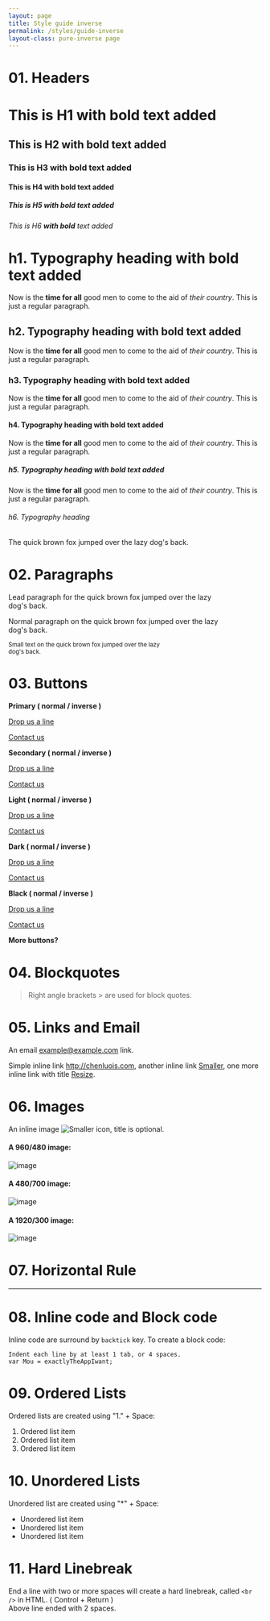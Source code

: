```yaml
---
layout: page
title: Style guide inverse
permalink: /styles/guide-inverse
layout-class: pure-inverse page 
---
```


# 01. Headers


# This is H1 **with bold** text added

## This is H2 **with bold** text added

### This is H3 **with bold** text added

#### This is H4 **with bold** text added

##### This is H5 **with bold** text added

###### This is H6 **with bold** text added

# h1. Typography heading **with bold** text added
Now is the **time for all** good men to come to
the aid of _their country_. This is just a
regular paragraph.


## h2. Typography heading **with bold** text added
Now is the **time for all** good men to come to
the aid of _their country_. This is just a
regular paragraph.


### h3. Typography heading **with bold** text added
Now is the **time for all** good men to come to
the aid of _their country_. This is just a
regular paragraph.


#### h4. Typography heading **with bold** text added
Now is the **time for all** good men to come to
the aid of _their country_. This is just a
regular paragraph.


##### h5. Typography heading **with bold** text added
Now is the **time for all** good men to come to
the aid of _their country_. This is just a
regular paragraph.

###### h6. Typography heading


The quick brown fox jumped over the lazy
dog's back.


# 02. Paragraphs

<p class="lead">Lead paragraph for the quick brown fox jumped over the lazy<br/>dog's back.</p>

Normal paragraph on the quick brown fox jumped over the lazy  
dog's back.

<small>Small text on the quick brown fox jumped over the lazy  
dog's back.</small>

# 03. Buttons

**Primary ( normal / inverse )**

<a href="mailto:{{ site.data.global.email }}" class="pure-button pure-button-primary">Drop us a line</a>

<a href="mailto:{{ site.data.global.email }}" class="pure-button pure-button-primary-inverse">Contact us</a>


**Secondary ( normal / inverse )**

<a href="mailto:{{ site.data.global.email }}" class="pure-button pure-button-secondary">Drop us a line</a>

<a href="mailto:{{ site.data.global.email }}" class="pure-button pure-button-secondary-inverse">Contact us</a>

**Light  ( normal / inverse )**

<a href="mailto:{{ site.data.global.email }}" class="pure-button pure-button-light">Drop us a line</a>

<a href="mailto:{{ site.data.global.email }}" class="pure-button pure-button-light-inverse">Contact us</a>

**Dark  ( normal / inverse )**

<a href="mailto:{{ site.data.global.email }}" class="pure-button pure-button-dark">Drop us a line</a>

<a href="mailto:{{ site.data.global.email }}" class="pure-button pure-button-dark-inverse">Contact us</a>

**Black  ( normal / inverse )**

<a href="mailto:{{ site.data.global.email }}" class="pure-button pure-button-black">Drop us a line</a>

<a href="mailto:{{ site.data.global.email }}" class="pure-button pure-button-black-inverse">Contact us</a>


**More buttons?**



# 04. Blockquotes

> Right angle brackets &gt; are used for block quotes.

# 05. Links and Email

An email <example@example.com> link.

Simple inline link <http://chenluois.com>, another inline link [Smaller](http://25.io/smaller/), one more inline link with title [Resize](http://resizesafari.com "a Safari extension").

# 06. Images

An inline image ![Smaller icon](http://25.io/smaller/favicon.ico "Title here"), title is optional.

#### A 960/480 image:

![image](http://placekitten.com/960/480)


#### A 480/700 image:

![image](http://placekitten.com/480/700)

#### A 1920/300 image:

![image](http://placekitten.com/1920/300)



# 07. Horizontal Rule

- - - -


# 08. Inline code and Block code

Inline code are surround by `backtick` key. To create a block code:

	Indent each line by at least 1 tab, or 4 spaces.
    var Mou = exactlyTheAppIwant; 

# 09.  Ordered Lists

Ordered lists are created using "1." + Space:

1. Ordered list item
2. Ordered list item
3. Ordered list item

# 10. Unordered Lists

Unordered list are created using "*" + Space:

* Unordered list item
* Unordered list item
* Unordered list item 

# 11. Hard Linebreak

End a line with two or more spaces will create a hard linebreak, called `<br />` in HTML. ( Control + Return )  
Above line ended with 2 spaces.







